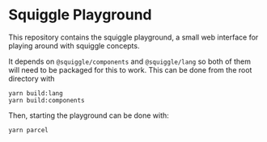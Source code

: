 # Squiggle Playground

This repository contains the squiggle playground, a small web interface
for playing around with squiggle concepts.

It depends on `@squiggle/components` and `@squiggle/lang` so both of them will
need to be packaged for this to work. This can be done from the root directory
with

```
yarn build:lang
yarn build:components
```

Then, starting the playground can be done with:

```
yarn parcel
```
